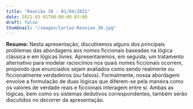 ```yaml
---
title: "Reunião 30 - 01/04/2021"
date: 2021-03-01T00:00:00-03:00
draft: false
thumbnail: "/images/Cartaz-Reuniao_30.jpg"
---
```


**Resumo:** Nesta apresentação, discutiremos alguns dos principais problemas das abordagens aos nomes ficcionais baseadas na lógica clássica e em lógicas livres. Apresentaremos, em seguida, um tratamento alternativo para modelar raciocínios nos quais nomes ficcionais ocorrem, propondo que enunciados sejam avaliados como sendo realmente ou ficcionalmente verdadeiros (ou falsos). Formalmente, nossa abordagem envolve a formulação de duas lógicas que diferem-se pela maneira como os valores de verdade reais e ficcionais interagem entre si. Ambas as lógicas, bem como os sistemas dedutivos correspondentes, também serão discutidos no decorrer da apresentação.
